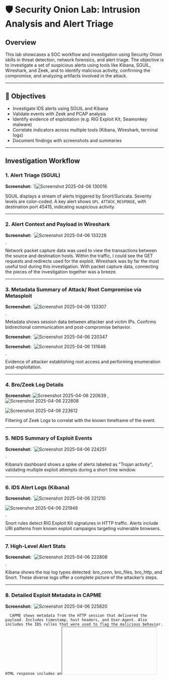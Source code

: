 # 🛡️ Security Onion Lab: Intrusion Analysis and Alert Triage

## Overview
This lab showcases a SOC workflow and investigation using Security Onion skills in threat detection, network forensics, and alert triage. The objective is to investigate a set of suspicious alerts using tools like Kibana, SGUIL, Wireshark, and Zeek, and to identify malicious activity, confirming the compromise, and analyzing artifacts involved in the attack.

---

## 🎯 Objectives

- Investigate IDS alerts using SGUIL and Kibana
- Validate events with Zeek and PCAP analysis
- Identify evidence of exploitation (e.g. RIG Exploit Kit, Seamonkey malware)
- Correlate indicators across multiple tools (Kibana, Wireshark, terminal logs)
- Document findings with screenshots and summaries

---

## Investigation Workflow

### 1. Alert Triage (SGUIL)

**Screenshot:** `!![Screenshot 2025-04-06 130016](https://github.com/user-attachments/assets/97c66b09-66d3-4145-a009-eef1ac20f126)

SGUIL displays a stream of alerts triggered by Snort/Suricata. Severity levels are color-coded. A key alert shows `GPL ATTACK_RESPONSE`, with destination port 45415, indicating suspicious activity.

---

### 2. Alert Context and Payload in Wireshark

**Screenshot:** `![Screenshot 2025-04-06 133228](https://github.com/user-attachments/assets/c5f49c75-23db-4f8d-8db8-4856134dcde4)

`  
Network packet capture data was used to view the transactions between the source and destination hosts. Within the traffic, I could see the GET requests and redirects used for the exploit. Wireshark was by far the most useful tool during this investigation. With packet capture data, connecting the pieces of the investigation together was a breeze. 

---

### 3. Metadata Summary of Attack/ Root Compromise via Metasploit

**Screenshot:** `![Screenshot 2025-04-06 133307](https://github.com/user-attachments/assets/e05c5573-db2f-4020-b7ac-f37fc1800bbe)

`  
Metadata shows session data between attacker and victim IPs. Confirms bidirectional communication and post-compromise behavior.

**Screenshot:** `![Screenshot 2025-04-06 220347](https://github.com/user-attachments/assets/86e7b2b4-4584-4b16-8649-54d3f9e9fcda)

**Screenshot:** `![Screenshot 2025-04-06 131648](https://github.com/user-attachments/assets/e8654130-7575-4e5f-846e-9bf92eb54a71)

`  
Evidence of attacker establishing root access and performing enumeration post-exploitation. 

---

### 4. Bro/Zeek Log Details

**Screenshot:** ![Screenshot 2025-04-06 220639](https://github.com/user-attachments/assets/e2d29c9b-c8a7-42dd-a708-c9e178ad3d2f) , ![Screenshot 2025-04-06 222808](https://github.com/user-attachments/assets/45fac11c-169f-41fe-ba73-59f5a400f2a5)

![Screenshot 2025-04-06 223612](https://github.com/user-attachments/assets/60cb7e85-7301-4025-969e-ba461d207c43)


Filtering of Zeek Logs to correlat with the known timeframe of the event.

---

### 5. NIDS Summary of Exploit Events

**Screenshot:** `![Screenshot 2025-04-06 224251](https://github.com/user-attachments/assets/055619c1-0248-4e51-9db8-2f648c050728)

`  
Kibana’s dashboard shows a spike of alerts labeled as "Trojan activity", validating multiple exploit attempts during a short time window.

---

### 6. IDS Alert Logs (Kibana)

**Screenshot:** `![Screenshot 2025-04-06 221210](https://github.com/user-attachments/assets/fc9679ce-547a-4f4d-9900-79e58b59a5c6)

![Screenshot 2025-04-06 221948](https://github.com/user-attachments/assets/831248dc-17cd-413c-8d6c-656fdf925228)

`  
Snort rules detect RIG Exploit Kit signatures in HTTP traffic. Alerts include URI patterns from known exploit campaigns targeting vulnerable browsers.


---

### 7. High-Level Alert Stats

**Screenshot:** `![Screenshot 2025-04-06 222808](https://github.com/user-attachments/assets/c02fec55-b330-47f4-804f-bc1ce3c935cb)

`  
Kibana shows the top log types detected: bro_conn, bro_files, bro_http, and Snort. These diverse logs offer a complete picture of the attacker’s steps.

---

### 8. Detailed Exploit Metadata in CAPME

**Screenshot:** `![Screenshot 2025-04-06 225820](https://github.com/user-attachments/assets/59e9d1b5-4c1c-4d83-afc4-39ad09e00b48)

`  
CAPME shows metadata from the HTTP session that delivered the payload. Includes timestamp, host headers, and User-Agent. Also includes the IDS rulles that were used to flag the malicious behavior. HTML response includes an `<iframe>` redirect, often used in drive-by download attacks. The code points to a secondary site hosting exploit code. JavaScript uses dynamic document writing to obfuscate payload loading. These scripts often bypass basic detection.

### 9. File Hash Verification

**Screenshot:** `![Screenshot 2025-04-06 234640](https://github.com/user-attachments/assets/d230bde4-9b83-4637-8d73-cf11677e7f33)

`  
The SHA1 hash of the suspicious file is calculated. This can be submitted to VirusTotal or MITRE ATT&CK for correlation.

---

## Summary

In this lab, we followed the full SOC investigation lifecycle—from initial alert detection to packet inspection and malware analysis. The attacker used a **RIG Exploit Kit payload** via an iframe, achieved remote code execution, and exfiltrated a file via FTP. Each tool within Security Onion (SGUIL, Zeek, Kibana, Wireshark) played a key role in validating and contextualizing the event.


---

## Tools Used

- Security Onion
- Snort / Suricata
- Zeek (Bro)
- Kibana
- Wireshark
- Sguil
- capME


